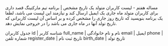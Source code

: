 مساله هفتم - لیست کاربران متولد یک تاریخ مشخص | برنامه
تیم مارکتینگ قصد داری برای کاربران متولد ماه جاری یک ایمیل ارسال کند و نیازمند این لیست می باشد، لطفا یک برنامه بنویسید که تاریخ روز جاری را مشخص کرده و بر اساس آن لیست کاربرانی که تاریخ تولد آنها در ماه جاری می باشد را در خروجی نمایش دهد.

جدول کاربران
id | شناسه کاربر
full_name | نام و نام خانوادگی
email | ایمیل
phone | شماره تلفن
register_date | تاریخ ثبت نام
birth_date | تاریخ تولد